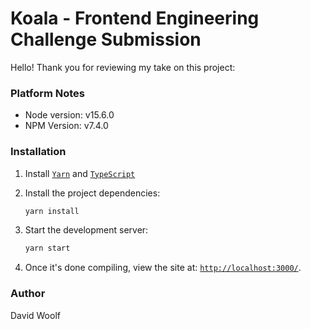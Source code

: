 # Koala - Frontend Engineering Challenge Submission

Hello! Thank you for reviewing my take on this project:

### Platform Notes
- Node version: v15.6.0
- NPM Version: v7.4.0

### Installation 
1. Install [`Yarn`](https://yarnpkg.com/en/) and [`TypeScript`](https://www.typescriptlang.org)

2. Install the project dependencies:

    ```bash
    yarn install
    ```

3. Start the development server:

    ```bash
    yarn start
    ```

4. Once it's done compiling, view the site at: [`http://localhost:3000/`](http://localhost:3000/).

### Author
David Woolf